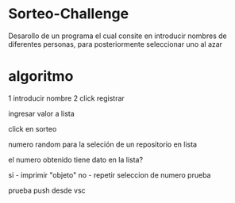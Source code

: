 # Sorteo-Challenge

Desarollo de un programa el cual consite en introducir nombres de diferentes personas,
para posteriormente seleccionar uno al azar



# algoritmo

1 introducir nombre
2 click registrar

ingresar valor a lista

click en sorteo

numero random para la seleción de un repositorio en lista

el numero obtenido tiene dato en la lista?

si - imprimir "objeto"
no - repetir seleccion de numero
prueba

prueba push desde vsc
